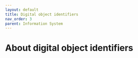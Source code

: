 ```yaml
---
layout: default
title: Digital object identifiers
nav_order: 3
parent: Information System
---
```


# About digital object identifiers